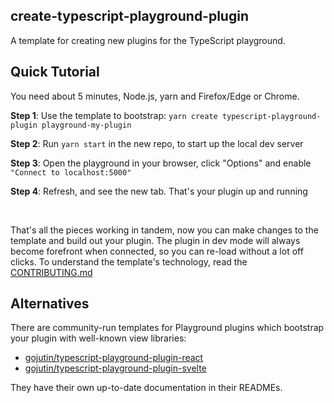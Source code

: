 ## create-typescript-playground-plugin

A template for creating new plugins for the TypeScript playground.

<h2>Quick Tutorial</h2>
<p>You need about 5 minutes, Node.js, yarn and Firefox/Edge or Chrome.</p>
<p><b>Step 1</b>: Use the template to bootstrap: <code>yarn create typescript-playground-plugin playground-my-plugin</code></p>
<p><b>Step 2</b>: Run <code>yarn start</code> in the new repo, to start up the local dev server</p>
<p><b>Step 3</b>: Open the playground in your browser, click "Options" and enable <code>"Connect to localhost:5000"</code></p>
<p><b>Step 4</b>: Refresh, and see the new tab. That's your plugin up and running</p>
<p>&nbsp;</p>
<p>That's all the pieces working in tandem, now you can make changes to the template and build out your plugin. The plugin in dev mode will always become forefront when connected, so you can re-load without a lot off clicks. To understand the template's technology, read the <a href='https://github.com/microsoft/TypeScript-Website/blob/v2/packages/create-typescript-playground-plugin/template/CONTRIBUTING.md'>CONTRIBUTING.md</a></p>

<h2>Alternatives</h2>
<p>There are community-run templates for Playground plugins which bootstrap your plugin with well-known view libraries:</p>
<ul>
  <li><a href="https://github.com/gojutin/typescript-playground-plugin-react#typescript-playground-plugin-react">gojutin/typescript-playground-plugin-react</a></li>
  <li><a href="https://github.com/gojutin/typescript-playground-plugin-svelte#typescript-playground-plugin-svelte">gojutin/typescript-playground-plugin-svelte</a></li>
</ul>
<p>They have their own up-to-date documentation in their READMEs.</p>
